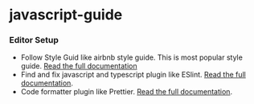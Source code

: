 # javascript-guide
### Editor Setup
- Follow Style Guid like airbnb style guide. This is most popular style guide. [Read the full documentation](https://github.com/airbnb/javascript)
- Find and fix javascript and typescript plugin like ESlint. [Read the full documentation](https://eslint.org/docs/latest/).
- Code formatter plugin like Prettier. [Read the full documentation](https://prettier.io/docs/).
